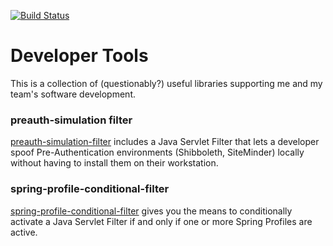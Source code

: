 [![Build Status](https://travis-ci.org/nblair/developer-tools.svg?branch=master)](https://travis-ci.org/nblair/developer-tools)

# Developer Tools

This is a collection of (questionably?) useful libraries supporting
me and my team's software development.

### preauth-simulation filter

[preauth-simulation-filter](preauth-simulation-filter/README.md) includes a Java Servlet
Filter that lets a developer spoof Pre-Authentication environments (Shibboleth, SiteMinder) locally
without having to install them on their workstation.

### spring-profile-conditional-filter

[spring-profile-conditional-filter](spring-profile-conditional-filter/README.md) gives you the means
to conditionally activate a Java Servlet Filter if and only if one or more Spring Profiles
are active.